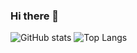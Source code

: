 ### Hi there 👋

![GitHub stats](https://github-readme-stats.vercel.app/api?username=Magnus1231212&show_icons=true&theme=transparent&include_all_commits=true&count_private=true&show_icons=true)
![Top Langs](https://github-readme-stats.vercel.app/api/top-langs/?username=Magnus1231212&theme=transparent&layout=donut)
<!--
**Magnus1231212/Magnus1231212** is a ✨ _special_ ✨ repository because its `README.md` (this file) appears on your GitHub profile.

Here are some ideas to get you started:

- 🔭 I’m currently working on ...
- 🌱 I’m currently learning ...
- 👯 I’m looking to collaborate on ...
- 🤔 I’m looking for help with ...
- 💬 Ask me about ...
- 📫 How to reach me: ...
- 😄 Pronouns: ...
- ⚡ Fun fact: ...
-->
